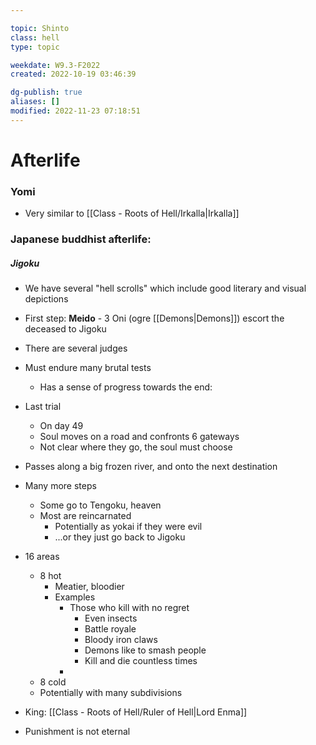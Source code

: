 ---
topic: Shinto
class: hell
type: topic

weekdate: W9.3-F2022
created: 2022-10-19 03:46:39

dg-publish: true
aliases: []
modified: 2022-11-23 07:18:51
---



# Afterlife

### Yomi
- Very similar to [[Class - Roots of Hell/Irkalla\|Irkalla]]

### Japanese buddhist afterlife:
##### Jigoku
- We have several "hell scrolls" which include good literary and visual depictions
- First step: **Meido**
		- 3 Oni (ogre [[Demons\|Demons]]) escort the deceased to Jigoku
- There are several judges
- Must endure many brutal tests
	- Has a sense of progress towards the end:
- Last trial
	- On day 49
	- Soul moves on a road and confronts 6 gateways
	- Not clear where they go, the soul must choose
- Passes along a big frozen river, and onto the next destination
- Many more steps
	- Some go to Tengoku, heaven
	- Most are reincarnated
		- Potentially as yokai if they were evil
		- ...or they just go back to Jigoku

- 16 areas
	- 8 hot
		- Meatier, bloodier
		- Examples
			- Those who kill with no regret
				- Even insects
				- Battle royale
				- Bloody iron claws
				- Demons like to smash people
				- Kill and die countless times
			- 
	- 8 cold
	- Potentially with many subdivisions

- King: [[Class - Roots of Hell/Ruler of Hell\|Lord Enma]]

- Punishment is not eternal